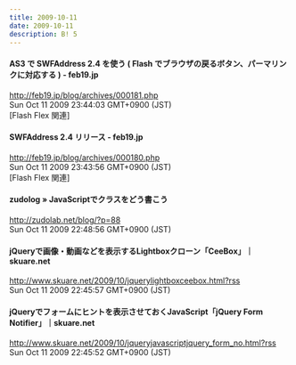 ```yaml
---
title: 2009-10-11
date: 2009-10-11
description: B! 5
---
```


#### AS3 で SWFAddress 2.4 を使う ( Flash でブラウザの戻るボタン、パーマリンクに対応する ) - feb19.jp
http://feb19.jp/blog/archives/000181.php<br>
Sun Oct 11 2009 23:44:03 GMT+0900 (JST)<br>
[Flash Flex 関連]


#### SWFAddress 2.4 リリース - feb19.jp
http://feb19.jp/blog/archives/000180.php<br>
Sun Oct 11 2009 23:43:56 GMT+0900 (JST)<br>
[Flash Flex 関連]


#### zudolog » JavaScriptでクラスをどう書こう
http://zudolab.net/blog/?p=88<br>
Sun Oct 11 2009 22:48:56 GMT+0900 (JST)<br>


#### jQueryで画像・動画などを表示するLightboxクローン「CeeBox」｜skuare.net
http://www.skuare.net/2009/10/jquerylightboxceebox.html?rss<br>
Sun Oct 11 2009 22:45:57 GMT+0900 (JST)<br>


#### jQueryでフォームにヒントを表示させておくJavaScript「jQuery Form Notifier」｜skuare.net
http://www.skuare.net/2009/10/jqueryjavascriptjquery_form_no.html?rss<br>
Sun Oct 11 2009 22:45:52 GMT+0900 (JST)<br>


